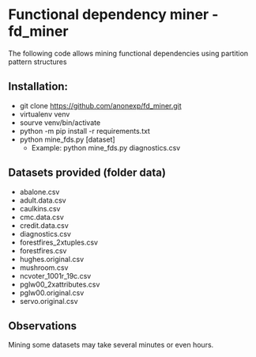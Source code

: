 # Functional dependency miner - fd_miner 
The following code allows mining functional dependencies using partition pattern structures

## Installation:
- git clone https://github.com/anonexp/fd_miner.git
- virtualenv venv
- sourve venv/bin/activate
- python -m pip install -r requirements.txt
- python mine_fds.py [dataset]
    - Example: python mine_fds.py diagnostics.csv

## Datasets provided (folder data)
- abalone.csv
- adult.data.csv
- caulkins.csv
- cmc.data.csv
- credit.data.csv
- diagnostics.csv
- forestfires_2xtuples.csv
- forestfires.csv
- hughes.original.csv
- mushroom.csv
- ncvoter_1001r_19c.csv
- pglw00_2xattributes.csv
- pglw00.original.csv
- servo.original.csv

## Observations
Mining some datasets may take several minutes or even hours.
